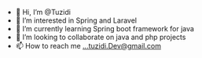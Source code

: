 - 👋 Hi, I’m @Tuzidi
- 👀 I’m interested in Spring and Laravel
- 🌱 I’m currently learning Spring boot framework for java
- 💞️ I’m looking to collaborate on java and php projects
- 📫 How to reach me ...tuzidi.Dev@gmail.com

<!---
Tuzidi/Tuzidi is a ✨ special ✨ repository because its `README.md` (this file) appears on your GitHub profile.
You can click the Preview link to take a look at your changes.
--->
